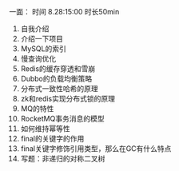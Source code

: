 一面：
时间 8.28:15:00 时长50min

1. 自我介绍
2. 介绍一下项目
3. MySQL的索引
4. 慢查询优化
5. Redis的缓存穿透和雪崩
6. Dubbo的负载均衡策略
7. 分布式一致性哈希的原理
8. zk和redis实现分布式锁的原理
9. MQ的特性
10. RocketMQ事务消息的模型
11. 如何维持幂等性
12. final的关键字的作用
13. final关键字修饰引用类型，那么在GC有什么特点
14. 写题：非递归的对称二叉树
